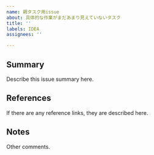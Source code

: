 ```yaml
---
name: 親タスク用issue
about: 具体的な作業がまだあまり見えていないタスク
title: ''
labels: IDEA
assignees: ''

---
```


## Summary
Describe this issue summary here.

## References
If there are any reference links, they are described here.

## Notes
Other comments.
